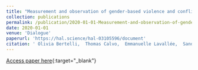 ```yaml
---
title: "Measurement and observation of gender-based violence and conflict-related violence in developing countries"
collection: publications
permalink: /publication/2020-01-01-Measurement-and-observation-of-gender-based-violence-and-conflict-related-violence-in-developing-countries
date: 2020-01-01
venue: 'Dialogue'
paperurl: 'https://hal.science/hal-03105596/document'
citation: ' Olivia Bertelli,  Thomas Calvo,  Emmanuelle Lavallée,  Sandrine Mesplé-Somps,  Marion Mercier, &quot;Measurement and observation of gender-based violence and conflict-related violence in developing countries.&quot; Dialogue, 2020.'
---
```

[Access paper here](https://hal.science/hal-03105596/document){:target="_blank"}
